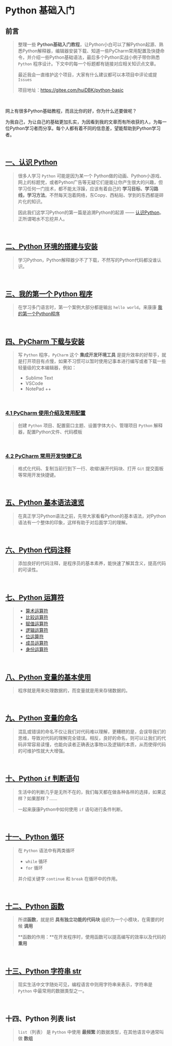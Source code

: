 # Python 基础入门

## 前言

> 整理一些 **Python基础入门教程**，让Python小白可以了解Python起源、熟悉Python解释器，编辑器安装下载、知道一些PyCharm常用配置及快捷命令，并介绍一些Python基础语法，最后多个Python实战小例子带你熟悉 `Python` 程序设计。下文中的每一个标题都有链接对应相关知识点文章。
>
> 最近我会一直维护这个项目，大家有什么建议都可以本项目中评论或提 `Issues`
>
> 项目地址：https://gitee.com/huiDBK/python-basic

<br/>

网上有很多Python基础教程，而且比你的好，你为什么还要做呢？

为我自己，为让自己的基础更加扎实，为因看到我的文章而有所收获的人，为每一位Python学习者而分享。每个人都有着不同的信息差，望能帮助到Python学习者。

<br/>

## [一、认识  Python](https://gitee.com/huiDBK/python-basic/blob/master/md/01-%E8%AE%A4%E8%AF%86%20Python.md)

> 很多人学习 `Python` 可能是因为某一个 Python做的动画、Python小游戏、网上的标题党，或者Python广告等无疑它们是能让你产生很大的兴趣，但学习任何一门技术，都不能太浮躁，应该有着自己的 **学习目标、学习路线，学习方法**。不然每天泡着网络，东Copy、西粘贴、学到的东西都是碎片化的知识。
>
> 因此我们这学习Python的第一篇是追溯Python的起源 —— [认识Python](https://gitee.com/huiDBK/python-basic/blob/master/md/01-%E8%AE%A4%E8%AF%86%20Python.md)。正所谓喝水不忘挖井人。

<br/>

## [二、Python 环境的搭建与安装](https://gitee.com/huiDBK/python-basic/blob/master/md/02-Python%E7%8E%AF%E5%A2%83%E5%AE%89%E8%A3%85%E6%95%99%E7%A8%8B.md)

> 学习Python，Python解释器少不了下载，不然写的Python代码都没谁认识。

<br/>

## [三、我的第一个 Python 程序](https://gitee.com/huiDBK/python-basic/blob/master/md/03-%E7%AC%AC%E4%B8%80%E4%B8%AAPython%E7%A8%8B%E5%BA%8F.md)

> 在学习多门语言时，第一个案例大部分都是输出 `hello world`。来康康 [我的第一个Python程序](https://gitee.com/huiDBK/python-basic/blob/master/md/03-%E7%AC%AC%E4%B8%80%E4%B8%AAPython%E7%A8%8B%E5%BA%8F.md)

<br/>

## [四、PyCharm 下载与安装](https://gitee.com/huiDBK/python-basic/blob/master/md/04-Pycharm%E4%B8%93%E4%B8%9A%E7%89%88%E4%B8%8B%E8%BD%BD%E4%B8%8E%E5%AE%8C%E7%BE%8E%E4%BD%BF%E7%94%A8.md)

> 写 `Python` 程序，`PyCharm` 这个 **集成开发环境工具** 是提升效率的好帮手，就是打开项目有点慢，如果不习惯可以暂时使用记事本进行编写或者下载一些轻量级的文本编辑器，例如：
>
> - Sublime Text
> - VSCode
> - NotePad ++

<br/>

### [4.1 PyCharm 使用介绍及常用配置](https://gitee.com/huiDBK/python-basic/blob/master/md/05-PyCharm%E4%BD%BF%E7%94%A8%E4%BB%8B%E7%BB%8D%E5%8F%8A%E5%B8%B8%E7%94%A8%E9%85%8D%E7%BD%AE.md)

> 创建 `Python` 项目、配置窗口主题、设置字体大小、管理项目 `Python` 解释器，配置Python文件、代码模板

<br/>

### [4.2 PyCharm 常用开发快捷汇总](https://gitee.com/huiDBK/python-basic/blob/master/md/06-PyCharm%E5%B8%B8%E7%94%A8%E5%BC%80%E5%8F%91%E5%BF%AB%E6%8D%B7%E9%94%AE.md)

> 格式化代码、复制当前行到下一行、收缩\展开代码块、打开 `Git` 提交面板等常用开发快捷键。

<br/>

## [五、Python 基本语法速览](https://gitee.com/huiDBK/python-basic/blob/master/md/07-Python%E5%9F%BA%E6%9C%AC%E8%AF%AD%E6%B3%95%E9%80%9F%E8%A7%88.md)

> 在真正学习Python语法之前，先带大家看看Python的基本语法，对Python语法有一个整体的印象，这样有助于对后面学习的理解。

<br/>

## [六、Python 代码注释](https://gitee.com/huiDBK/python-basic/blob/master/md/08-Python%E4%BB%A3%E7%A0%81%E6%B3%A8%E9%87%8A.md)

> 添加良好的代码注释，是程序员的基本素养，能快速了解其含义，提高代码的可读性。

<br/>

## [七、Python 运算符](https://gitee.com/huiDBK/python-basic/blob/master/md/09-Python%E8%BF%90%E7%AE%97%E7%AC%A6.md)

> - [算术运算符](https://gitee.com/huiDBK/python-basic/blob/master/md/09-Python%E8%BF%90%E7%AE%97%E7%AC%A6.md#算术运算符)
> - [比较运算符](https://gitee.com/huiDBK/python-basic/blob/master/md/09-Python%E8%BF%90%E7%AE%97%E7%AC%A6.md#比较运算符)
> - [赋值运算符](https://gitee.com/huiDBK/python-basic/blob/master/md/09-Python%E8%BF%90%E7%AE%97%E7%AC%A6.md#赋值运算符)
> - [逻辑运算符](https://gitee.com/huiDBK/python-basic/blob/master/md/09-Python%E8%BF%90%E7%AE%97%E7%AC%A6.md#赋值运算符)
> - [位运算符](https://gitee.com/huiDBK/python-basic/blob/master/md/09-Python%E8%BF%90%E7%AE%97%E7%AC%A6.md#位运算符)
> - [成员运算符](https://gitee.com/huiDBK/python-basic/blob/master/md/09-Python%E8%BF%90%E7%AE%97%E7%AC%A6.md#成员运算符)
> - [身份运算符](https://gitee.com/huiDBK/python-basic/blob/master/md/09-Python%E8%BF%90%E7%AE%97%E7%AC%A6.md#身份运算符)

<br/>

## [八、Python 变量的基本使用](https://gitee.com/huiDBK/python-basic/blob/master/md/10-Python%E5%8F%98%E9%87%8F%E7%9A%84%E5%9F%BA%E6%9C%AC%E4%BD%BF%E7%94%A8.md)

> 程序就是用来处理数据的，而变量就是用来存储数据的。

<br/>

## [九、Python 变量的命名](https://gitee.com/huiDBK/python-basic/blob/master/md/11-Python%E5%8F%98%E9%87%8F%E7%9A%84%E5%91%BD%E5%90%8D%E8%A7%84%E8%8C%83.md)

> 混乱或错误的命名不仅让我们对代码难以理解，更糟糕的是，会误导我们的思维，导致对代码的理解完全错误。相反，良好的命名，则可以让我们的代码非常容易读懂，也能向读者正确表达事物以及逻辑的本质，从而使得代码的可维护性就大大增强。

<br/>

## [十、Python `if` 判断语句](https://gitee.com/huiDBK/python-basic/blob/master/md/12-Python%E6%9D%A1%E4%BB%B6%E6%8E%A7%E5%88%B6%E2%80%94if%E8%AF%AD%E5%8F%A5.md)

> 生活中的判断几乎是无所不在的，我们每天都在做各种各样的选择，如果这样？如果那样？……
>
> 一起来康康Python中如何使用 `if` 语句进行条件判断。  

<br/>

## [十一、Python 循环](https://gitee.com/huiDBK/python-basic/blob/master/md/13-Python%E5%BE%AA%E7%8E%AF.md)

> 在 `Python` 语法中有两类循环
>
> - `while` 循环
> - `for` 循环
>
> 并介绍关键字 `continue` 和 `break` 在循环中的作用。

<br/>

## [十二、Python 函数](https://gitee.com/huiDBK/python-basic/blob/master/md/14-Python%E5%87%BD%E6%95%B0.md)

> 所谓**函数**，就是把 **具有独立功能的代码块** 组织为一个小模块，在需要的时候 **调用**
>
> **函数的作用：**在开发程序时，使用函数可以提高编写的效率以及代码的 **重用**

<br/>

## [十三、Python 字符串 str](https://gitee.com/huiDBK/python-basic/blob/master/md/15-Python%E4%B8%AD%E7%9A%84%E5%AD%97%E7%AC%A6%E4%B8%B2.md)

> 现实生活中文字随处可见，编程语言中则用字符串来表示，字符串是 `Python` 中最常用的数据类型之一。

<br/>

## 十四、Python 列表 list

> `list`（列表） 是 `Python` 中使用 **最频繁** 的数据类型，在其他语言中通常叫做 **数组**

<br/>
